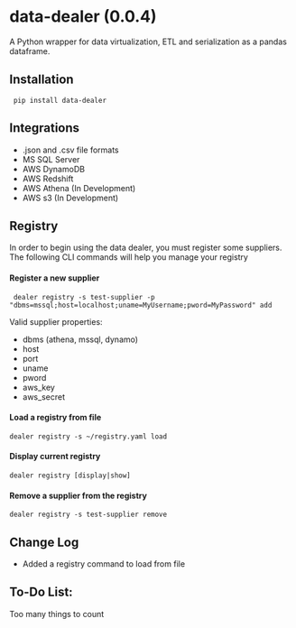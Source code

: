 # data-dealer (0.0.4)
A Python wrapper for data virtualization, ETL and serialization as a pandas dataframe.  

## Installation
``` pip install data-dealer```

## Integrations
- .json and .csv file formats
- MS SQL Server
- AWS DynamoDB
- AWS Redshift
- AWS Athena (In Development)
- AWS s3 (In Development)

## Registry
In order to begin using the data dealer, you must register some suppliers. The following CLI commands will help you manage your registry

#### Register a new supplier

``` dealer registry -s test-supplier -p "dbms=mssql;host=localhost;uname=MyUsername;pword=MyPassword" add``` 

Valid supplier properties:
- dbms (athena, mssql, dynamo)
- host
- port
- uname
- pword
- aws_key
- aws_secret

#### Load a registry from file
``` dealer registry -s ~/registry.yaml load ```

#### Display current registry
``` dealer registry [display|show] ```

#### Remove a supplier from the registry
``` dealer registry -s test-supplier remove ```

## Change Log
- Added a registry command to load from file

## To-Do List:
Too many things to count